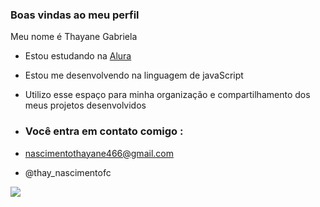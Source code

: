 ### Boas vindas ao meu perfil

Meu nome é Thayane Gabriela

- Estou estudando na [Alura](https://www.alura.com.br)
- Estou me desenvolvendo na linguagem de javaScript
- Utilizo esse espaço para minha organização e compartilhamento dos meus projetos desenvolvidos

- ### Você entra em contato comigo :

- nascimentothayane466@gmail.com
  
- @thay_nascimentofc

![](https://media1.tenor.com/m/opEBWw0uddoAAAAC/umm.gif)
